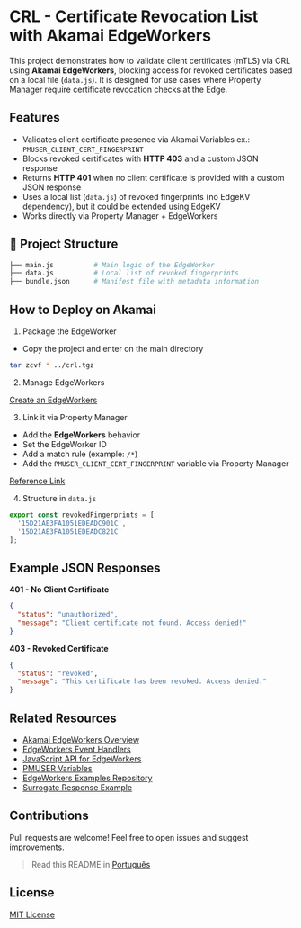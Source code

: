# CRL - Certificate Revocation List with Akamai EdgeWorkers

This project demonstrates how to validate client certificates (mTLS) via CRL using **Akamai EdgeWorkers**, blocking access for revoked certificates based on a local file (`data.js`). It is designed for use cases where Property Manager require certificate revocation checks at the Edge.

## Features

- Validates client certificate presence via Akamai Variables ex.: `PMUSER_CLIENT_CERT_FINGERPRINT`
- Blocks revoked certificates with **HTTP 403** and a custom JSON response
- Returns **HTTP 401** when no client certificate is provided with a custom JSON response
- Uses a local list (`data.js`) of revoked fingerprints (no EdgeKV dependency), but it could be extended using EdgeKV
- Works directly via Property Manager + EdgeWorkers

## 📂 Project Structure

```bash
├── main.js          # Main logic of the EdgeWorker
├── data.js          # Local list of revoked fingerprints
├── bundle.json      # Manifest file with metadata information
```

## How to Deploy on Akamai

1. Package the EdgeWorker

- Copy the project and enter on the main directory

```bash
tar zcvf * ../crl.tgz
```

2. Manage EdgeWorkers

[Create an EdgeWorkers](https://techdocs.akamai.com/edgeworkers/docs/manage-edgeworkers)

3. Link it via Property Manager

- Add the **EdgeWorkers** behavior
- Set the EdgeWorker ID
- Add a match rule (example: `/*`)
- Add the `PMUSER_CLIENT_CERT_FINGERPRINT` variable via Property Manager

[Reference Link](https://techdocs.akamai.com/edgeworkers/docs/add-the-edgeworkers-behavior)

4. Structure in `data.js`

```js
export const revokedFingerprints = [
  '15D21AE3FA1051EDEADC901C',
  '15D21AE3FA1051EDEADC821C'
];
```

## Example JSON Responses

**401 - No Client Certificate**
```json
{
  "status": "unauthorized",
  "message": "Client certificate not found. Access denied!"
}
```

**403 - Revoked Certificate**
```json
{
  "status": "revoked",
  "message": "This certificate has been revoked. Access denied."
}
```

## Related Resources

- [Akamai EdgeWorkers Overview](https://techdocs.akamai.com/edgeworkers/docs/welcome-to-edgeworkers)
- [EdgeWorkers Event Handlers](https://techdocs.akamai.com/edgeworkers/docs/event-handler-functions)
- [JavaScript API for EdgeWorkers](https://techdocs.akamai.com/edgeworkers/docs/about-the-javascript-api)
- [PMUSER Variables](https://techdocs.akamai.com/property-mgr/docs/var-ov)
- [EdgeWorkers Examples Repository](https://github.com/akamai/edgeworkers-examples)
- [Surrogate Response Example](https://github.com/akamai/edgeworkers-examples/tree/master/edgecompute/examples/surrogate-response)

## Contributions

Pull requests are welcome! Feel free to open issues and suggest improvements.

> Read this README in [Português](./README.pt-BR.md)

## License

[MIT License](https://mit-license.org/)